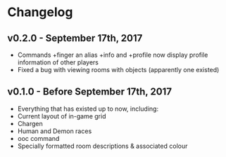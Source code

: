 Changelog
=========
v0.2.0 - September 17th, 2017
-----------------------------
* Commands +finger an alias +info and +profile now display
profile information of other players
* Fixed a bug with viewing rooms with objects (apparently one existed)

v0.1.0 - Before September 17th, 2017
------------------------------------
* Everything that has existed up to now, including:
 * Current layout of in-game grid
 * Chargen
 * Human and Demon races
 * ooc command
 * Specially formatted room descriptions & associated colour